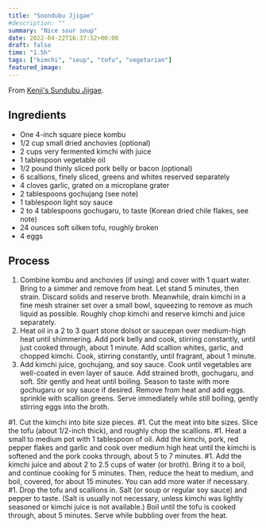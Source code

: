 ```yaml
---
title: "Soondubu Jjigae"
#description: ""
summary: "Nice sour soup"
date: 2022-04-22T16:37:52+00:00
draft: false
time: "1.5h"
tags: ["kimchi", "soup", "tofu", "vegetarian"]
featured_image: 
---
```


From [Kenji's Sundubu Jjigae](https://www.seriouseats.com/soondubu-jjigae-korean-soft-tofu-stew-recipe "Soondubu Jjigae (Korean Soft Tofu Stew) Recipe").

## Ingredients
- One 4-inch square piece kombu
- 1/2 cup small dried anchovies (optional)
- 2 cups very fermented kimchi with juice
- 1 tablespoon vegetable oil
- 1/2 pound thinly sliced pork belly or bacon (optional)
- 6 scallions, finely sliced, greens and whites reserved separately
- 4 cloves garlic, grated on a microplane grater
- 2 tablespoons gochujang (see note)
- 1 tablespoon light soy sauce
- 2 to 4 tablespoons gochugaru, to taste (Korean dried chile flakes, see note)
- 24 ounces soft silken tofu, roughly broken
- 4 eggs

## Process
1. Combine kombu and anchovies (if using) and cover with 1 quart water. Bring to a simmer and remove from heat. Let stand 5 minutes, then strain. Discard solids and reserve broth. Meanwhile, drain kimchi in a fine mesh strainer set over a small bowl, squeezing to remove as much liquid as possible. Roughly chop kimchi and reserve kimchi and juice separately.
1. Heat oil in a 2 to 3 quart stone dolsot or saucepan over medium-high heat until shimmering. Add pork belly and cook, stirring constantly, until just cooked through, about 1 minute. Add scallion whites, garlic, and chopped kimchi. Cook, stirring constantly, until fragrant, about 1 minute.
1. Add kimchi juice, gochujang, and soy sauce. Cook until vegetables are well-coated in even layer of sauce. Add strained broth, gochugaru, and soft. Stir gently and heat until boiling. Season to taste with more gochugaru or soy sauce if desired. Remove from heat and add eggs. sprinkle with scallion greens. Serve immediately while still boiling, gently stirring eggs into the broth.

#1. Cut the kimchi into bite size pieces.
#1. Cut the meat into bite sizes. Slice the tofu (about 1/2-inch thick), and roughly chop the scallions.
#1. Heat a small to medium pot with 1 tablespoon of oil. Add the kimchi, pork, red pepper flakes and garlic and cook over medium high heat until the kimchi is softened and the pork cooks through, about 5 to 7 minutes.
#1. Add the kimchi juice and about 2 to 2.5 cups of water (or broth). Bring it to a boil, and continue cooking for 5 minutes. Then, reduce the heat to medium, and boil, covered, for about 15 minutes. You can add more water if necessary.
#1. Drop the tofu and scallions in. Salt (or soup or regular soy sauce) and pepper to taste. (Salt is usually not necessary, unless kimchi was lightly seasoned or kimchi juice is not available.) Boil until the tofu is cooked through, about 5 minutes. Serve while bubbling over from the heat.
